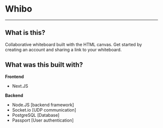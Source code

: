 # Whibo

---

## What is this?

Collaborative whiteboard built with the HTML canvas. Get started by creating an account and sharing a link to your whiteboard.

## What was this built with?

**Frontend**

- Next.JS

**Backend**

- Node.JS [backend framework]
- Socket.io [UDP communication]
- PostgreSQL [Database]
- Passport [User authentication]
